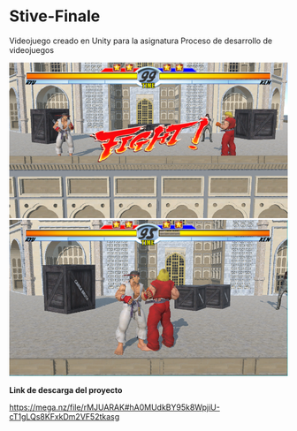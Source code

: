 # Stive-Finale
Videojuego creado en Unity para la asignatura Proceso de desarrollo de videojuegos

<img src="https://github.com/ivanperez-c/Stive-Finale/blob/main/Captura.PNG" alt="JuveR" width="600px">

<img src="https://github.com/ivanperez-c/Stive-Finale/blob/main/Captura2.PNG" alt="JuveR" width="600px">

**Link de descarga del proyecto**

https://mega.nz/file/rMJUARAK#hA0MUdkBY95k8WpjiU-cT1gLQs8KFxkDm2VF52tkasg
